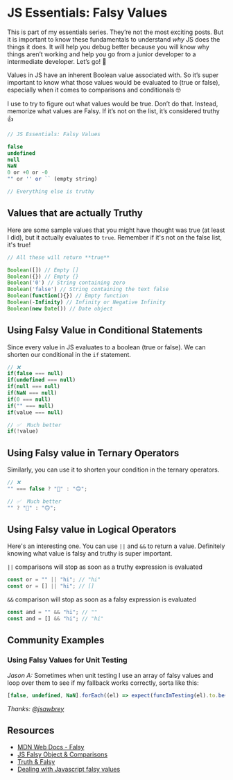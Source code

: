 # JS Essentials: Falsy Values

This is part of my essentials series. They’re not the most exciting posts. But it is important to know these fundamentals to understand *why* JS does the things it does. It will help you debug better because you will know why things aren’t working and help you go from a junior developer to a intermediate developer. Let’s go! 💪

Values in JS have an inherent Boolean value associated with. So it’s super important to know what those values would be evaluated to (true or false), especially when it comes to comparisons and conditionals 🤓

I use to try to figure out what values would be true. Don’t do that. Instead, memorize what values are Falsy. If it’s not on the list, it’s considered truthy 👍

```javascript
// JS Essentials: Falsy Values

false
undefined
null
NaN
0 or +0 or -0
"" or '' or `` (empty string)

// Everything else is truthy
```

## Values that are actually Truthy

Here are some sample values that you might have thought was true (at least I did), but it actually evaluates to `true`. Remember if it's not on the false list, it's true!

```javascript
// All these will return **true**

Boolean([]) // Empty []
Boolean({}) // Empty {}
Boolean('0') // String containing zero
Boolean('false') // String containing the text false
Boolean(function(){}) // Empty function
Boolean(-Infinity) // Infinity or Negative Infinity
Boolean(new Date()) // Date object
```

## Using Falsy Value in Conditional Statements

Since every value in JS evaluates to a boolean (true or false). We can shorten our conditional in the `if` statement.

```javascript
// ❌
if(false === null)
if(undefined === null)
if(null === null)
if(NaN === null)
if(0 === null)
if("" === null)
if(value === null)

// ✅  Much better
if(!value)
```

## Using Falsy value in Ternary Operators

Similarly, you can use it to shorten your condition in the ternary operators.

```javascript
// ❌
"" === false ? "🙂" : "🙃";

// ✅  Much better
"" ? "🙂" : "🙃";
```

## Using Falsy value in Logical Operators

Here's an interesting one. You can use `||` and `&&` to return a value. Definitely knowing what value is falsy and truthy is super important.

`||` comparisons will stop as soon as a truthy expression is evaluated

```javascript
const or = "" || "hi"; // "hi"
const or = [] || "hi"; // []
```

`&&` comparison will stop as soon as a falsy expression is evaluated

```javascript
const and = "" && "hi"; // ""
const and = [] && "hi"; // "hi"
```

## Community Examples


### Using Falsy Values for Unit Testing

_Jason A:_ Sometimes when unit testing I use an array of falsy values and loop over them to see if my fallback works correctly, sorta like this:

```javascript
[false, undefined, NaN].forEach((el) => expect(funcImTesting(el).to.be("my fallback")))
```

_Thanks: [@jsawbrey](https://twitter.com/jsawbrey/status/1020929326852657152)_

## Resources

- [MDN Web Docs - Falsy](https://developer.mozilla.org/en-US/docs/Glossary/Falsy)
- [JS Falsy Object & Comparisons](https://medium.com/sons-of-javascript/javascript-falsy-objects-and-comparisons-92d5888be09d)
- [Truth & Falsy](https://j11y.io/javascript/truthy-falsey/)
- [Dealing with Javascript falsy values](https://medium.com/@sgobinda007/dealing-with-javascript-falsy-values-d75a2f1b1c90)

